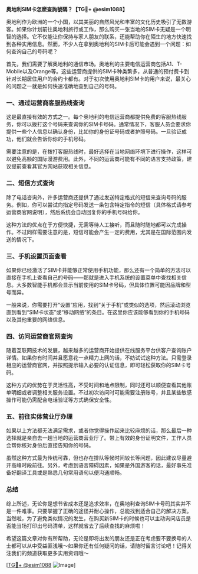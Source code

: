 **奥地利SIM卡怎麽查詢號碼？【TG💪+ @esim1088】**

奥地利作为欧洲的一个小国，以其美丽的自然风光和丰富的文化历史吸引了无数游客。如果你计划前往奥地利旅行或工作，那么购买一张当地的SIM卡无疑是一个明智的选择。它不仅能让你保持与家人朋友的联系，还能帮助你在陌生的地方快速找到各种实用信息。然而，不少人在拿到奥地利的SIM卡后可能会遇到一个问题：如何查询自己的号码呢？

首先，我们需要了解奥地利的通信市场。奥地利的主要电信运营商包括A1、T-Mobile以及Orange等。这些运营商提供的SIM卡种类繁多，从普通的预付费卡到针对长期居住用户的合约卡都有。对于初次使用奥地利SIM卡的用户来说，最关心的问题之一就是如何快速准确地查到自己的号码。

### **一、通过运营商客服热线查询**

这是最直接有效的方式之一。每个奥地利的电信运营商都提供免费的客服热线服务，你可以拨打这个号码来查询你的SIM卡号码。通常情况下，客服人员会要求你提供一些个人信息以确认身份，比如你的身份证号码或者护照号码。一旦验证成功，他们就会告诉你你的手机号码。

需要注意的是，在拨打客服热线时，最好选择在当地网络环境下进行操作，这样可以避免高额的国际漫游费用。此外，不同的运营商可能有不同的语言支持政策，建议提前查看其官方网站获取相关信息。

### **二、短信方式查询**

除了电话咨询外，许多运营商还提供了通过发送特定格式的短信来查询号码的服务。例如，你可以尝试向指定号码发送一条包含特定指令的短信（具体格式请参考运营商官网说明），然后系统会自动回复你的手机号码给你。

这种方法的优点在于方便快捷，无需等待人工接听，而且随时随地都可以完成操作。不过同样需要注意的是，短信可能会产生一定的费用，尤其是在国际范围内发送的情况下。

### **三、手机设置页面查看**

如果你已经激活了SIM卡并能够正常使用手机功能，那么还有一个简单的方法可以直接在手机上查看自己的号码——那就是进入手机系统的设置菜单中查找相关信息。大多数智能手机都会显示当前使用的SIM卡号码，但具体位置可能因品牌和型号而异。

一般来说，你需要打开“设置”应用，找到“关于手机”或类似的选项，然后滚动浏览直到看到“SIM卡状态”或“移动网络”的条目。在这里你应该能够看到你的手机号码以及其他重要的网络信息。

### **四、访问运营商官网查询**

随着互联网技术的发展，越来越多的运营商开始提供在线服务平台供客户查询账户详情。如果你有时间并且愿意花一点精力上网的话，不妨试试这种方法。只需登录相应的运营商官网，并按照提示输入必要的认证信息，即可轻松获取你的SIM卡号码。

这种方式的优势在于灵活性高，不受时间和地点限制，同时还可以顺便查看其他账单明细或者调整相关服务设置。不过初次访问时可能需要注册账号，并且某些敏感操作可能仍需配合电话验证等方式确保安全性。

### **五、前往实体营业厅办理**

如果以上方法都无法满足需求，或者你觉得操作起来比较麻烦的话，那么最后一种选择就是亲自去一趟当地的运营商营业厅了。带上有效的身份证明文件，工作人员会帮你核对身份后直接告知你的号码。

虽然这种方式最为传统可靠，但也存在排队等候时间较长等问题，因此建议尽量避开高峰时段前往。另外，考虑到语言障碍因素，如果是外国游客的话，最好事先准备好翻译工具或是熟悉几句常用语句以便沟通顺畅。

### **总结**

综上所述，无论你是想节省成本还是追求效率，在奥地利查询SIM卡号码其实并不是一件难事。只要掌握了正确的途径并耐心操作，总能找到适合自己的解决方案。当然啦，为了避免类似情况的发生，在购买新SIM卡的时候也可以主动询问店员是否能当场打印出号码清单，这样就省去了后续查找的麻烦啦！

希望这篇文章对你有所帮助，无论是即将出发的朋友还是正在考虑要不要换号的人士都可以从中受益匪浅哦～如果你还有任何疑问的话，请随时留言讨论吧！记得关注我们的频道获取更多实用资讯哦～

[[TG💪+ @esim1088](https://t.me/s/esim1088) ![Image](https://i.postimg.cc/4NQfJmqS/Snipaste-2025-05-13-00-14-12.png)]